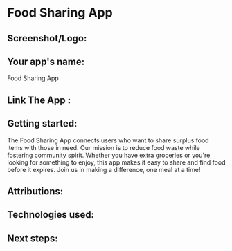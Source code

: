 #  Food Sharing App
## Screenshot/Logo:

## Your app's name:
Food Sharing App
## Link The App :

## Getting started: 
The Food Sharing App connects users who want to share surplus food items with those in need. Our mission is to reduce food waste while fostering community spirit. Whether you have extra groceries or you're looking for something to enjoy, this app makes it easy to share and find food before it expires. Join us in making a difference, one meal at a time!
## Attributions: 

## Technologies used: 

## Next steps: 